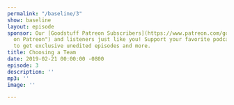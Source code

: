 ```yaml
---
permalink: "/baseline/3"
show: baseline
layout: episode
sponsor: Our [Goodstuff Patreon Subscribers](https://www.patreon.com/goodstuff "Goodstuff
  on Patreon") and listeners just like you! Support your favorite podcasts directly
  to get exclusive unedited episodes and more.
title: Choosing a Team
date: 2019-02-21 00:00:00 -0800
episode: 3
description: ''
mp3: ''
image: ''

---
```

